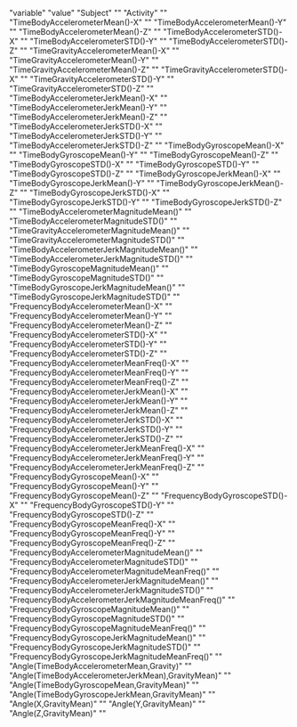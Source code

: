 "variable" "value"
"Subject" ""
"Activity" ""
"TimeBodyAccelerometerMean()-X" ""
"TimeBodyAccelerometerMean()-Y" ""
"TimeBodyAccelerometerMean()-Z" ""
"TimeBodyAccelerometerSTD()-X" ""
"TimeBodyAccelerometerSTD()-Y" ""
"TimeBodyAccelerometerSTD()-Z" ""
"TimeGravityAccelerometerMean()-X" ""
"TimeGravityAccelerometerMean()-Y" ""
"TimeGravityAccelerometerMean()-Z" ""
"TimeGravityAccelerometerSTD()-X" ""
"TimeGravityAccelerometerSTD()-Y" ""
"TimeGravityAccelerometerSTD()-Z" ""
"TimeBodyAccelerometerJerkMean()-X" ""
"TimeBodyAccelerometerJerkMean()-Y" ""
"TimeBodyAccelerometerJerkMean()-Z" ""
"TimeBodyAccelerometerJerkSTD()-X" ""
"TimeBodyAccelerometerJerkSTD()-Y" ""
"TimeBodyAccelerometerJerkSTD()-Z" ""
"TimeBodyGyroscopeMean()-X" ""
"TimeBodyGyroscopeMean()-Y" ""
"TimeBodyGyroscopeMean()-Z" ""
"TimeBodyGyroscopeSTD()-X" ""
"TimeBodyGyroscopeSTD()-Y" ""
"TimeBodyGyroscopeSTD()-Z" ""
"TimeBodyGyroscopeJerkMean()-X" ""
"TimeBodyGyroscopeJerkMean()-Y" ""
"TimeBodyGyroscopeJerkMean()-Z" ""
"TimeBodyGyroscopeJerkSTD()-X" ""
"TimeBodyGyroscopeJerkSTD()-Y" ""
"TimeBodyGyroscopeJerkSTD()-Z" ""
"TimeBodyAccelerometerMagnitudeMean()" ""
"TimeBodyAccelerometerMagnitudeSTD()" ""
"TimeGravityAccelerometerMagnitudeMean()" ""
"TimeGravityAccelerometerMagnitudeSTD()" ""
"TimeBodyAccelerometerJerkMagnitudeMean()" ""
"TimeBodyAccelerometerJerkMagnitudeSTD()" ""
"TimeBodyGyroscopeMagnitudeMean()" ""
"TimeBodyGyroscopeMagnitudeSTD()" ""
"TimeBodyGyroscopeJerkMagnitudeMean()" ""
"TimeBodyGyroscopeJerkMagnitudeSTD()" ""
"FrequencyBodyAccelerometerMean()-X" ""
"FrequencyBodyAccelerometerMean()-Y" ""
"FrequencyBodyAccelerometerMean()-Z" ""
"FrequencyBodyAccelerometerSTD()-X" ""
"FrequencyBodyAccelerometerSTD()-Y" ""
"FrequencyBodyAccelerometerSTD()-Z" ""
"FrequencyBodyAccelerometerMeanFreq()-X" ""
"FrequencyBodyAccelerometerMeanFreq()-Y" ""
"FrequencyBodyAccelerometerMeanFreq()-Z" ""
"FrequencyBodyAccelerometerJerkMean()-X" ""
"FrequencyBodyAccelerometerJerkMean()-Y" ""
"FrequencyBodyAccelerometerJerkMean()-Z" ""
"FrequencyBodyAccelerometerJerkSTD()-X" ""
"FrequencyBodyAccelerometerJerkSTD()-Y" ""
"FrequencyBodyAccelerometerJerkSTD()-Z" ""
"FrequencyBodyAccelerometerJerkMeanFreq()-X" ""
"FrequencyBodyAccelerometerJerkMeanFreq()-Y" ""
"FrequencyBodyAccelerometerJerkMeanFreq()-Z" ""
"FrequencyBodyGyroscopeMean()-X" ""
"FrequencyBodyGyroscopeMean()-Y" ""
"FrequencyBodyGyroscopeMean()-Z" ""
"FrequencyBodyGyroscopeSTD()-X" ""
"FrequencyBodyGyroscopeSTD()-Y" ""
"FrequencyBodyGyroscopeSTD()-Z" ""
"FrequencyBodyGyroscopeMeanFreq()-X" ""
"FrequencyBodyGyroscopeMeanFreq()-Y" ""
"FrequencyBodyGyroscopeMeanFreq()-Z" ""
"FrequencyBodyAccelerometerMagnitudeMean()" ""
"FrequencyBodyAccelerometerMagnitudeSTD()" ""
"FrequencyBodyAccelerometerMagnitudeMeanFreq()" ""
"FrequencyBodyAccelerometerJerkMagnitudeMean()" ""
"FrequencyBodyAccelerometerJerkMagnitudeSTD()" ""
"FrequencyBodyAccelerometerJerkMagnitudeMeanFreq()" ""
"FrequencyBodyGyroscopeMagnitudeMean()" ""
"FrequencyBodyGyroscopeMagnitudeSTD()" ""
"FrequencyBodyGyroscopeMagnitudeMeanFreq()" ""
"FrequencyBodyGyroscopeJerkMagnitudeMean()" ""
"FrequencyBodyGyroscopeJerkMagnitudeSTD()" ""
"FrequencyBodyGyroscopeJerkMagnitudeMeanFreq()" ""
"Angle(TimeBodyAccelerometerMean,Gravity)" ""
"Angle(TimeBodyAccelerometerJerkMean),GravityMean)" ""
"Angle(TimeBodyGyroscopeMean,GravityMean)" ""
"Angle(TimeBodyGyroscopeJerkMean,GravityMean)" ""
"Angle(X,GravityMean)" ""
"Angle(Y,GravityMean)" ""
"Angle(Z,GravityMean)" ""
